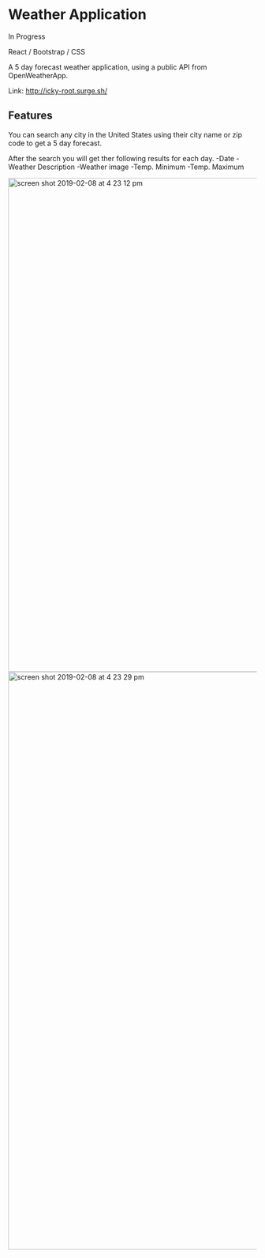 # Weather Application

In Progress

React / Bootstrap / CSS

A 5 day forecast weather application, using a public API from OpenWeatherApp.

Link: http://icky-root.surge.sh/

## Features

You can search any city in the United States using their city name or zip code to get a 5 day forecast.

After the search you will get ther following results for each day.
-Date
-Weather Description
-Weather image
-Temp. Minimum
-Temp. Maximum

<img width="1000" alt="screen shot 2019-02-08 at 4 23 12 pm" src="https://user-images.githubusercontent.com/40579877/52511635-181f5d00-2bbe-11e9-8cf8-262b9bf8f303.png">
<img width="1170" alt="screen shot 2019-02-08 at 4 23 29 pm" src="https://user-images.githubusercontent.com/40579877/52511636-19508a00-2bbe-11e9-9f07-9738946319cf.png">
